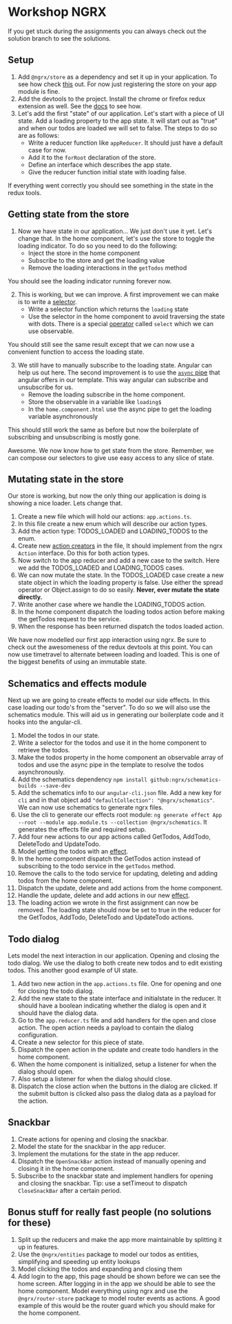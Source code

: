 # Workshop NGRX

If you get stuck during the assignments you can always check out the solution branch to see the solutions.

## Setup

1. Add `@ngrx/store` as a dependency and set it up in your application. To see how check [this](https://github.com/ngrx/platform/blob/master/docs/store/README.md) out. For now just registering the store on your app module is fine.
1. Add the devtools to the project. Install the chrome or firefox redux extension as well. See the [docs](https://github.com/ngrx/platform/blob/master/docs/store-devtools/README.md) to see how.
1. Let's add the first "state" of our application. Let's start with a piece of UI state. Add a loading property to the app state. It will start out as "true" and when our todos are loaded we will set to false. The steps to do so are as follows:
    * Write a reducer function like `appReducer`. It should just have a default case for now.
    * Add it to the `forRoot` declaration of the store. 
    * Define an interface which describes the app state.
    * Give the reducer function initial state with loading false.

If everything went correctly you should see something in the state in the redux tools.

## Getting state from the store

1. Now we have state in our application... We just don't use it yet. Let's change that. In the home component, let's use the store to toggle the loading indicator. To do so you need to do the following:
    * Inject the store in the home component
    * Subscribe to the store and get the loading value
    * Remove the loading interactions in the `getTodos` method

You should see the loading indicator running forever now.

2. This is working, but we can improve. A first improvement we can make is to write a [selector](https://github.com/ngrx/platform/blob/master/docs/store/selectors.md).
    * Write a selector function which returns the `loading` state
    * Use the selector in the home component to avoid traversing the state with dots. There is a special [operator](https://github.com/ngrx/platform/blob/master/docs/store/selectors.md#using-a-selector-with-the-store) called `select` which we can use observable.

You should still see the same result except that we can now use a convenient function to access the loading state.

3. We still have to manually subscribe to the loading state. Angular can help us out here. The second improvement is to use the [`async` pipe](https://angular.io/api/common/AsyncPipe) that angular offers in our template. This way angular can subscribe and unsubscribe for us.
    * Remove the loading subscribe in the home component.
    * Store the observable in a variable like `loading$`
    * In the `home.component.html` use the async pipe to get the loading variable asynchronously

This should still work the same as before but now the boilerplate of subscribing and unsubscribing is mostly gone.

Awesome. We now know how to get state from the store. Remember, we can compose our selectors to give use easy access to any slice of state.

## Mutating state in the store

Our store is working, but now the only thing our application is doing is showing a nice loader. Lets change that.

1. Create a new file which will hold our actions: `app.actions.ts`.
1. In this file create a new enum which will describe our action types.
1. Add the action type: TODOS_LOADED and LOADING_TODOS to the enum.
1. Create new [action creators](https://github.com/ngrx/platform/blob/master/docs/store/actions.md#typed-actions) in the file, It should implement from the ngrx `Action` interface. Do this for both action types.
1. Now switch to the app reducer and add a new case to the switch. Here we add the TODOS_LOADED and LOADING_TODOS cases.
1. We can now mutate the state. In the TODOS_LOADED case create a new state object in which the loading property is false. Use either the spread operator or Object.assign to do so easily. **Never, ever mutate the state directly.**
1. Write another case where we handle the LOADING_TODOS action.
1. In the home component dispatch the loading todos action before making the getTodos request to the service.
1. When the response has been returned dispatch the todos loaded action.

We have now modelled our first app interaction using ngrx. Be sure to check out the awesomeness of the redux devtools at this point. You can now use timetravel to alternate between loading and loaded. This is one of the biggest benefits of using an immutable state.

## Schematics and effects module

Next up we are going to create effects to model our side effects. In this case loading our todo's from the "server". To do so we will also use the schematics module. This will aid us in generating our boilerplate code and it hooks into the angular-cli.

1. Model the todos in our state.
1. Write a selector for the todos and use it in the home component to retrieve the todos.
1. Make the todos property in the home component an observable array of todos and use the async pipe in the template to resolve the todos asynchronously.
1. Add the schematics dependency `npm install github:ngrx/schematics-builds --save-dev`
1. Add the schematics info to our `angular-cli.json` file. Add a new key for `cli` and in that object add `"defaultCollection": "@ngrx/schematics"`. We can now use schematics to generate ngrx files.
1. Use the cli to generate our effects root module: `ng generate effect App --root --module app.module.ts --collection @ngrx/schematics`. It generates the effects file and required setup.
1. Add four new actions to our app actions called GetTodos, AddTodo, DeleteTodo and UpdateTodo.
1. Model getting the todos with an [effect](https://github.com/ngrx/platform/blob/master/docs/effects/README.md#example).
1. In the home component dispatch the GetTodos action instead of subscribing to the todo service in the `getTodos` method.
1. Remove the calls to the todo service for updating, deleting and adding todos from the home component.
1. Dispatch the update, delete and add actions from the home component.
1. Handle the update, delete and add actions in our new [effect](https://github.com/ngrx/platform/blob/master/docs/effects/README.md#example).
1. The loading action we wrote in the first assignment can now be removed. The loading state should now be set to true in the reducer for the GetTodos, AddTodo, DeleteTodo and UpdateTodo actions.

## Todo dialog

Lets model the next interaction in our application. Opening and closing the todo dialog. We use the dialog to both create new todos and to edit existing todos. This another good example of UI state.

1. Add two new action in the `app.actions.ts` file. One for opening and one for closing the todo dialog.
1. Add the new state to the state interface and initialstate in the reducer. It should have a boolean indicating whether the dialog is open and it should have the dialog data.
1. Go to the `app.reducer.ts` file and add handlers for the open and close action. The open action needs a payload to contain the dialog configuration.
1. Create a new selector for this piece of state.
1. Dispatch the open action in the update and create todo handlers in the home component.
1. When the home component is initialized, setup a listener for when the dialog should open.
1. Also setup a listener for when the dialog should close.
1. Dispatch the close action when the buttons in the dialog are clicked. If the submit button is clicked also pass the dialog data as a payload for the action.

## Snackbar

1. Create actions for opening and closing the snackbar.
1. Model the state for the snackbar in the app reducer.
1. Implement the mutations for the state in the app reducer.
1. Dispatch the `OpenSnackBar` action instead of manually opening and closing it in the home component.
1. Subscribe to the snackbar state and implement handlers for opening and closing the snackbar. Tip: use a setTimeout to dispatch `CloseSnackBar` after a certain period.

## Bonus stuff for really fast people (no solutions for these)

1. Split up the reducers and make the app more maintainable by splitting it up in features.
1. Use the `@ngrx/entities` package to model our todos as entities, simplifying and speeding up entity lookups
1. Model clicking the todos and expanding and closing them
1. Add login to the app, this page should be shown before we can see the home screen. After logging in in the app we should be able to see the home component. Model everything using ngrx and use the `@ngrx/router-store` package to model router events as actions. A good example of this would be the router guard which you should make for the home component.

